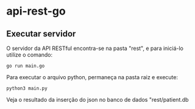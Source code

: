 # api-rest-go

## Executar servidor
O servidor da API RESTful encontra-se na pasta "rest", e para iniciá-lo utilize o comando: 
```
go run main.go
```
Para executar o arquivo python, permaneça na pasta raiz e execute:
```
python3 main.py
```
Veja o resultado da inserção do json no banco de dados "rest/patient.db
